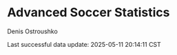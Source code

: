 # Advanced Soccer Statistics
Denis Ostroushko

<!-- gfm -->

Last successful data update: 2025-05-11 20:14:11 CST
